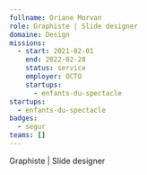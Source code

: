 ```yaml
---
fullname: Oriane Morvan
role: Graphiste | Slide designer
domaine: Design
missions:
  - start: 2021-02-01
    end: 2022-02-28
    status: service
    employer: OCTO
    startups:
      - enfants-du-spectacle
startups:
  - enfants-du-spectacle
badges:
  - segur
teams: []
---
```

Graphiste | Slide designer